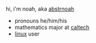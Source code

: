 hi, i'm noah, aka [abstrnoah](https://github.com/abstrnoah)

* pronouns he/him/his
* mathematics major at [caltech](https://caltech.edu/)
* [linux](https://www.kernel.org/) user
